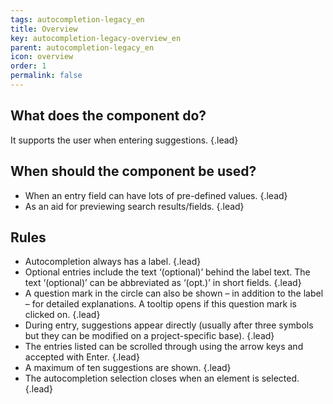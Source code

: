 ```yaml
---
tags: autocompletion-legacy_en
title: Overview
key: autocompletion-legacy-overview_en
parent: autocompletion-legacy_en
icon: overview
order: 1
permalink: false  
---
```


## What does the component do?
It supports the user when entering suggestions. {.lead}

## When should the component be used? 
* When an entry field can have lots of pre-defined values. {.lead}
* As an aid for previewing search results/fields. {.lead}

## Rules
* Autocompletion always has a label. {.lead}
* Optional entries include the text ‘(optional)’ behind the label text. The text ‘(optional)’ can be abbreviated as ‘(opt.)’ in short fields. {.lead}
* A question mark in the circle can also be shown – in addition to the label – for detailed explanations. A <sbb-link variant="inline" href="/en/design-system/legacy/components/tooltip">tooltip</sbb-link> opens if this question mark is clicked on. {.lead}
* During entry, suggestions appear directly (usually after three symbols but they can be modified on a project-specific base). {.lead}
* The entries listed can be scrolled through using the arrow keys and accepted with Enter. {.lead}
* A maximum of ten suggestions are shown. {.lead}
* The autocompletion selection closes when an element is selected. {.lead}